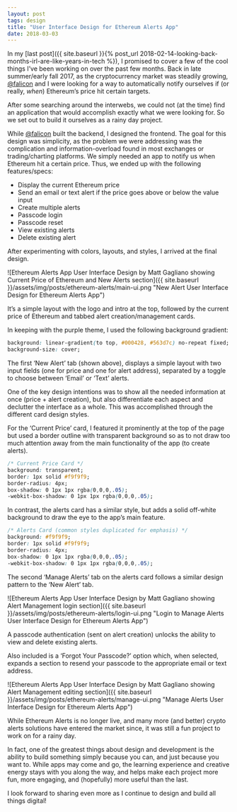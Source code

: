 ```yaml
---
layout: post
tags: design
title: "User Interface Design for Ethereum Alerts App"
date: 2018-03-03
---
```


In my [last post]({{ site.baseurl }}{% post_url 2018-02-14-looking-back-months-irl-are-like-years-in-tech %}), I promised to cover a few of the cool things I’ve been working on over the past few months. Back in late summer/early fall 2017, as the cryptocurrency market was steadily growing, [@falicon](https://twitter.com/falicon) and I were looking for a way to automatically notify ourselves if (or really, *when*) Ethereum’s price hit certain targets.

After some searching around the interwebs, we could not (at the time) find an application that would accomplish exactly what we were looking for. So we set out to build it ourselves as a rainy day project.

While [@falicon](https://twitter.com/falicon) built the backend, I designed the frontend. The goal for this design was simplicity, as the problem we were addressing was the complication and information-overload found in most exchanges or trading/charting platforms. We simply needed an app to notify us when Ethereum hit a certain price. Thus, we ended up with the following features/specs:

- Display the current Ethereum price
- Send an email or text alert if the price goes above or below the value input
- Create multiple alerts
- Passcode login
- Passcode reset
- View existing alerts
- Delete existing alert

After experimenting with colors, layouts, and styles, I arrived at the final design.

![Ethereum Alerts App User Interface Design by Matt Gagliano showing Current Price of Ethereum and New Alerts section]({{ site.baseurl }}/assets/img/posts/ethereum-alerts/main-ui.png "New Alert User Interface Design for Ethereum Alerts App")

It’s a simple layout with the logo and intro at the top, followed by the current price of Ethereum and tabbed alert creation/management cards.

In keeping with the purple theme, I used the following background gradient:

```css
background: linear-gradient(to top, #000428, #563d7c) no-repeat fixed;
background-size: cover;
```

The first ‘New Alert’ tab (shown above), displays a simple layout with two input fields (one for price and one for alert address), separated by a toggle to choose between ‘Email’ or ‘Text’ alerts.

One of the key design intentions was to show all the needed information at once (price + alert creation), but also differentiate each aspect and declutter the interface as a whole. This was accomplished through the different card design styles.

For the ‘Current Price’ card, I featured it prominently at the top of the page but used a border outline with transparent background so as to not draw too much attention away from the main functionality of the app (to create alerts).

```css
/* Current Price Card */
background: transparent;
border: 1px solid #f9f9f9;
border-radius: 4px;
box-shadow: 0 1px 1px rgba(0,0,0,.05);
-webkit-box-shadow: 0 1px 1px rgba(0,0,0,.05);
```

In contrast, the alerts card has a similar style, but adds a solid off-white background to draw the eye to the app’s main feature.

```css
/* Alerts Card (common styles duplicated for emphasis) */
background: #f9f9f9;
border: 1px solid #f9f9f9;
border-radius: 4px;
box-shadow: 0 1px 1px rgba(0,0,0,.05);
-webkit-box-shadow: 0 1px 1px rgba(0,0,0,.05);
```

The second ‘Manage Alerts’ tab on the alerts card follows a similar design pattern to the ‘New Alert’ tab.

![Ethereum Alerts App User Interface Design by Matt Gagliano showing Alert Management login section]({{ site.baseurl }}/assets/img/posts/ethereum-alerts/login-ui.png "Login to Manage Alerts User Interface Design for Ethereum Alerts App")

A passcode authentication (sent on alert creation) unlocks the ability to view and delete existing alerts.

Also included is a ‘Forgot Your Passcode?’ option which, when selected, expands a section to resend your passcode to the appropriate email or text address.

![Ethereum Alerts App User Interface Design by Matt Gagliano showing Alert Management editing section]({{ site.baseurl }}/assets/img/posts/ethereum-alerts/manage-ui.png "Manage Alerts User Interface Design for Ethereum Alerts App")

While Ethereum Alerts is no longer live, and many more (and better) crypto alerts solutions have entered the market since, it was still a fun project to work on for a rainy day.

In fact, one of the greatest things about design and development is the ability to build something simply because you can, and just because you want to. While apps may come and go, the learning experience and creative energy stays with you along the way, and helps make each project more fun, more engaging, and (hopefully) more useful than the last.

I look forward to sharing even more as I continue to design and build all things digital!